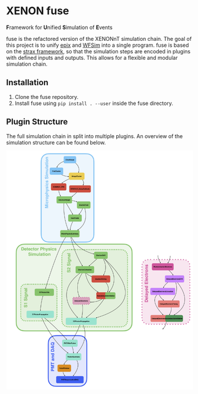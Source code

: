 # XENON fuse 

**F**ramework for **U**nified **S**imulation of **E**vents

fuse is the refactored version of the XENONnT simulation chain. The goal of this project is to unify [epix](https://github.com/XENONnT/epix) and [WFSim](https://github.com/XENONnT/WFSim) into a single program. fuse is based on the [strax framework](https://github.com/AxFoundation/strax), so that the simulation steps are encoded in plugins with defined inputs and outputs. This allows for a flexible and modular simulation chain.

## Installation

1. Clone the fuse repository.
2. Install fuse using `pip install . --user` inside the fuse directory.

## Plugin Structure

The full simulation chain in split into multiple plugins. An overview of the simulation structure can be found below.

![fuse plugin structure](docs/source/figures/fuse_simulation_chain.png)
